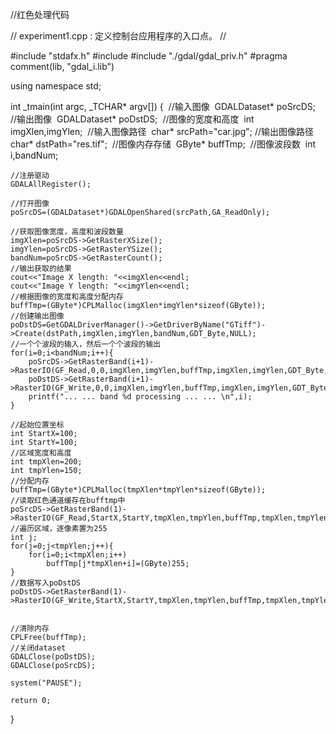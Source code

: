 //红色处理代码

// experiment1.cpp : 定义控制台应用程序的入口点。
//

#include "stdafx.h"
#include <iostream>
#include "./gdal/gdal_priv.h"
#pragma comment(lib, "gdal_i.lib")

using namespace std;


int _tmain(int argc, _TCHAR* argv[])
{
​	//输入图像
​	GDALDataset* poSrcDS;
​	//输出图像
​	GDALDataset* poDstDS;
​	//图像的宽度和高度
​	int imgXlen,imgYlen;
​	//输入图像路径
​	char* srcPath="car.jpg";
​	//输出图像路径
​	char* dstPath="res.tif";
​	//图像内存存储
​	GByte* buffTmp;
​	//图像波段数
​	int i,bandNum;

	//注册驱动
	GDALAllRegister();
	
	//打开图像
	poSrcDS=(GDALDataset*)GDALOpenShared(srcPath,GA_ReadOnly);
	
	//获取图像宽度，高度和波段数量
	imgXlen=poSrcDS->GetRasterXSize();
	imgYlen=poSrcDS->GetRasterYSize();
	bandNum=poSrcDS->GetRasterCount();
	//输出获取的结果
	cout<<"Image X length: "<<imgXlen<<endl;
	cout<<"Image Y length: "<<imgYlen<<endl;
	//根据图像的宽度和高度分配内存
	buffTmp=(GByte*)CPLMalloc(imgXlen*imgYlen*sizeof(GByte));
	//创建输出图像
	poDstDS=GetGDALDriverManager()->GetDriverByName("GTiff")->Create(dstPath,imgXlen,imgYlen,bandNum,GDT_Byte,NULL);
	//一个个波段的输入，然后一个个波段的输出
	for(i=0;i<bandNum;i++){
		poSrcDS->GetRasterBand(i+1)->RasterIO(GF_Read,0,0,imgXlen,imgYlen,buffTmp,imgXlen,imgYlen,GDT_Byte,0,0);
		poDstDS->GetRasterBand(i+1)->RasterIO(GF_Write,0,0,imgXlen,imgYlen,buffTmp,imgXlen,imgYlen,GDT_Byte,0,0);
		printf("... ... band %d processing ... ... \n",i);
	}
	
	//起始位置坐标
	int StartX=100;
	int StartY=100;
	//区域宽度和高度
	int tmpXlen=200;
	int tmpYlen=150;
	//分配内存
	buffTmp=(GByte*)CPLMalloc(tmpXlen*tmpYlen*sizeof(GByte));
	//读取红色通道缓存在bufftmp中
	poSrcDS->GetRasterBand(1)->RasterIO(GF_Read,StartX,StartY,tmpXlen,tmpYlen,buffTmp,tmpXlen,tmpYlen,GDT_Byte,0,0);
	//遍历区域，逐像素置为255
	int j;
	for(j=0;j<tmpYlen;j++){
		for(i=0;i<tmpXlen;i++)
			buffTmp[j*tmpXlen+i]=(GByte)255;
	}
	//数据写入poDstDS
	poDstDS->GetRasterBand(1)->RasterIO(GF_Write,StartX,StartY,tmpXlen,tmpYlen,buffTmp,tmpXlen,tmpYlen,GDT_Byte,0,0);


	//清除内存
	CPLFree(buffTmp);
	//关闭dataset
	GDALClose(poDstDS);
	GDALClose(poSrcDS);
	
	system("PAUSE");
	
	return 0;
}